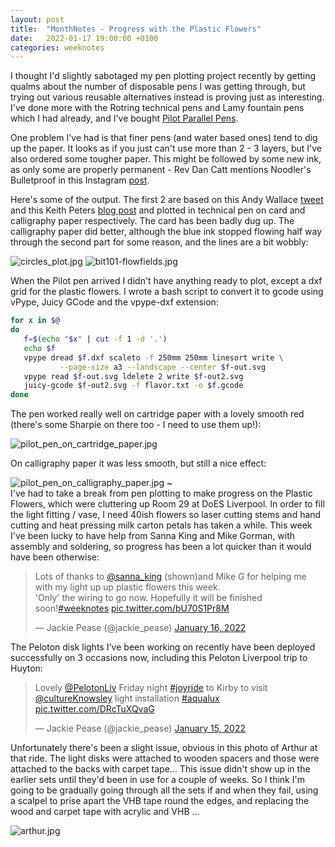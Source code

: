 ```yaml
---
layout: post
title:  "MonthNotes - Progress with the Plastic Flowers"
date:   2022-01-17 19:00:00 +0100
categories: weeknotes
---
```

I thought I'd slightly sabotaged my pen plotting project recently by getting qualms about the number of disposable pens I was getting through, but trying out various reusable alternatives instead is proving just as interesting. I've done more with the Rotring technical pens and Lamy fountain pens which I had already, and I've bought [Pilot Parallel Pens](https://www.cultpens.com/i/q/PL01289/pilot-parallel-pen).

One problem I've had is that finer pens (and water based ones) tend to dig up the paper. It looks as if you just can't use more than 2 - 3 layers, but I've also ordered some tougher paper. This might be followed by some new ink, as only some are properly permanent - Rev Dan Catt mentions Noodler's Bulletproof in this Instagram [post](https://www.instagram.com/p/CYj10z4tQ1a/).

Here's some of the output. The first 2 are based on this Andy Wallace [tweet](https://twitter.com/Andy_Makes/status/1470549299020943360?s=20) and this Keith Peters [blog post](https://www.bit-101.com/blog/2017/10/flow-fields-part-i/) and plotted in technical pen on card and calligraphy paper respectively. The card has been badly dug up. The calligraphy paper did better, although the blue ink stopped flowing half way through the second part for some reason, and the lines are a bit wobbly:

![circles_plot.jpg](https://jackiepease.github.io/assets/monthnotes_20220117/circles_plot.jpg)
![bit101-flowfields.jpg](https://jackiepease.github.io/assets/monthnotes_20220117/bit101-flowfields.jpg)

When the Pilot pen arrived I didn't have anything ready to plot, except a dxf grid for the plastic flowers. I wrote a bash script to convert it to gcode using vPype, Juicy GCode and the vpype-dxf extension:

```bash
for x in $@
do
   f=$(echo "$x" | cut -f 1 -d '.')
   echo $f
   vpype dread $f.dxf scaleto -f 250mm 250mm linesort write \
           --page-size a3 --landscape --center $f-out.svg
   vpype read $f-out.svg ldelete 2 write $f-out2.svg
   juicy-gcode $f-out2.svg -f flavor.txt -o $f.gcode
done
```

The pen worked really well on cartridge paper with a lovely smooth red (there's some Sharpie on there too - I need to use them up!):

![pilot_pen_on_cartridge_paper.jpg](https://jackiepease.github.io/assets/monthnotes_20220117/pilot_pen_on_cartridge_paper.jpg)

On calligraphy paper it was less smooth, but still a nice effect:

![pilot_pen_on_calligraphy_paper.jpg](https://jackiepease.github.io/assets/monthnotes_20220117/pilot_pen_on_calligraphy_paper.jpg)
~                                                                                                                        
I've had to take a break from pen plotting to make progress on the Plastic Flowers, which were cluttering up Room 29 at DoES Liverpool. In order to fill the light fitting / vase, I need 40ish flowers so laser cutting stems and hand cutting and heat pressing milk carton petals has taken a while. This week I've been lucky to have help from Sanna King and Mike Gorman, with assembly and soldering, so progress has been a lot quicker than it would have been otherwise: 

<blockquote class="twitter-tweet"><p lang="en" dir="ltr">Lots of thanks to <a href="https://twitter.com/sanna_king?ref_src=twsrc%5Etfw">@sanna_king</a> (shown)and Mike G for helping me with my light up up plastic flowers this week. <br>&#39;Only&#39; the wiring to go now. Hopefully it will be finished soon!<a href="https://twitter.com/hashtag/weeknotes?src=hash&amp;ref_src=twsrc%5Etfw">#weeknotes</a> <a href="https://t.co/bU70S1Pr8M">pic.twitter.com/bU70S1Pr8M</a></p>&mdash; Jackie Pease (@jackie_pease) <a href="https://twitter.com/jackie_pease/status/1482844377131241479?ref_src=twsrc%5Etfw">January 16, 2022</a></blockquote>

The Peloton disk lights I've been working on recently have been deployed successfully on 3 occasions now, including this Peloton Liverpool trip to Huyton:

<blockquote class="twitter-tweet"><p lang="en" dir="ltr">Lovely <a href="https://twitter.com/PelotonLiv?ref_src=twsrc%5Etfw">@PelotonLiv</a> Friday night <a href="https://twitter.com/hashtag/joyride?src=hash&amp;ref_src=twsrc%5Etfw">#joyride</a> to Kirby to visit <a href="https://twitter.com/cultureKnowsley?ref_src=twsrc%5Etfw">@cultureKnowsley</a> light installation <a href="https://twitter.com/hashtag/aqualux?src=hash&amp;ref_src=twsrc%5Etfw">#aqualux</a> <a href="https://t.co/DRcTuXQvaG">pic.twitter.com/DRcTuXQvaG</a></p>&mdash; Jackie Pease (@jackie_pease) <a href="https://twitter.com/jackie_pease/status/1482262962219978754?ref_src=twsrc%5Etfw">January 15, 2022</a></blockquote>

Unfortunately there's been a slight issue, obvious in this photo of Arthur at that ride. The light disks were attached to wooden spacers and those were attached to the backs with carpet tape... This issue didn't show up in the earlier sets until they'd been in use for a couple of weeks. So I think I'm going to be gradually going through all the sets if and when they fail, using a scalpel to prise apart the VHB tape round the edges, and replacing the wood and carpet tape with acrylic and VHB ...

![arthur.jpg](https://jackiepease.github.io/assets/monthnotes_20220117/arthur.jpg)

